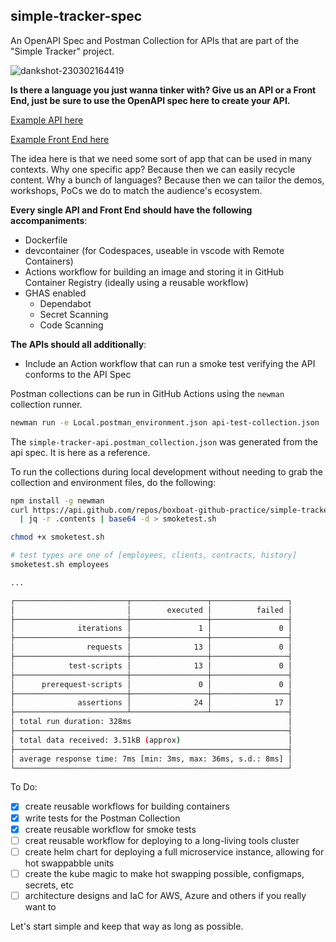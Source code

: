 ## simple-tracker-spec

An OpenAPI Spec and Postman Collection for APIs that are part of the "Simple Tracker" project. 

![dankshot-230302164419](https://user-images.githubusercontent.com/64292041/222576744-a65c44ee-b113-4ff6-8e68-86a9e9bf51c2.png)

__Is there a language you just wanna tinker with? Give us an API or a Front End, just be sure to use the OpenAPI spec here to create your API.__ 

[Example API here](https://github.com/boxboat-github-practice/simple-tracker-express-api)

[Example Front End here](https://github.com/boxboat-github-practice/simple-tracker-express-web)

The idea here is that we need some sort of app that can be used in many contexts. Why one specific app? Because then we can easily recycle content. Why a bunch of languages? Because then we can tailor the demos, workshops, PoCs we do to match the audience's ecosystem.

__Every single API and Front End should have the following accompaniments__:
- Dockerfile
- devcontainer (for Codespaces, useable in vscode with Remote Containers)
- Actions workflow for building an image and storing it in GitHub Container Registry (ideally using a reusable workflow)
- GHAS enabled
  - Dependabot
  - Secret Scanning
  - Code Scanning

__The APIs should all additionally__:
- Include an Action workflow that can run a smoke test verifying the API conforms to the API Spec

Postman collections can be run in GitHub Actions using the `newman` collection runner. 

```bash
newman run -e Local.postman_environment.json api-test-collection.json
```

The `simple-tracker-api.postman_collection.json` was generated from the api spec. It is here as a reference.

To run the collections during local development without needing to grab the collection and environment files, do the following:
```bash
npm install -g newman
curl https://api.github.com/repos/boxboat-github-practice/simple-tracker-spec/contents/smoketest.sh \
  | jq -r .contents | base64 -d > smoketest.sh

chmod +x smoketest.sh

# test types are one of [employees, clients, contracts, history]
smoketest.sh employees

...

┌─────────────────────────┬─────────────────┬─────────────────┐
│                         │        executed │          failed │
├─────────────────────────┼─────────────────┼─────────────────┤
│              iterations │               1 │               0 │
├─────────────────────────┼─────────────────┼─────────────────┤
│                requests │              13 │               0 │
├─────────────────────────┼─────────────────┼─────────────────┤
│            test-scripts │              13 │               0 │
├─────────────────────────┼─────────────────┼─────────────────┤
│      prerequest-scripts │               0 │               0 │
├─────────────────────────┼─────────────────┼─────────────────┤
│              assertions │              24 │              17 │
├─────────────────────────┴─────────────────┴─────────────────┤
│ total run duration: 328ms                                   │
├─────────────────────────────────────────────────────────────┤
│ total data received: 3.51kB (approx)                        │
├─────────────────────────────────────────────────────────────┤
│ average response time: 7ms [min: 3ms, max: 36ms, s.d.: 8ms] │
└─────────────────────────────────────────────────────────────┘
```

To Do:
- [x] create reusable workflows for building containers
- [x] write tests for the Postman Collection
- [x] create reusable workflow for smoke tests
- [ ] creat reusable workflow for deploying to a long-living tools cluster 
- [ ] create helm chart for deploying a full microservice instance, allowing for hot swappabble units
- [ ] create the kube magic to make hot swapping possible, configmaps, secrets, etc
- [ ] architecture designs and IaC for AWS, Azure and others if you really want to

Let's start simple and keep that way as long as possible.
<!---
```mermaid
mindmap
  root((Simple Tracker))
    API
      Java
      ::icon(fa-brands fa-java)
      dotnet
      ::icon(fa-brands fa-microsoft)
      JavaScript
      ::icon(fa-brands fa-js)
      python
      ::icon(fa-brands fa-python)
    Front End
      React
      ::icon(fa-brands fa-react)
      dotnet
      ::icon(fa-brands fa-microsoft)
      python
      ::icon(fa-brands fa-python)
      Java
      ::icon(fa-brands fa-java)
    DB
      SQL Server
      ::icon(fa-brands fa-microsoft)
      Oracle SQL
      PostgresSQL
```
--->

